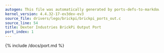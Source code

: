 ```yaml
---
autogen: This file was automatically generated by ports-defs-to-markdown.py
kernel_version: 4.4.32-17-ev3dev-ev3
source_file: drivers/lego/brickpi/brickpi_ports_out.c
source_line: 54
title: Dexter Industries BrickPi Output Port
port_index: 1
---
```


{% include /docs/port.md %}
